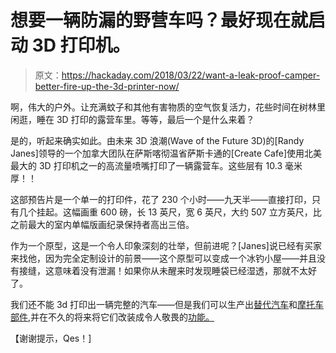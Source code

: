 # 想要一辆防漏的野营车吗？最好现在就启动 3D 打印机。

> 原文：<https://hackaday.com/2018/03/22/want-a-leak-proof-camper-better-fire-up-the-3d-printer-now/>

啊，伟大的户外。让充满蚊子和其他有害物质的空气恢复活力，花些时间在树林里闲逛，睡在 3D 打印的露营车里。等等，最后一个是什么来着？

是的，听起来确实如此。由未来 3D 浪潮(Wave of the Future 3D)的[Randy Janes]领导的一个加拿大团队在萨斯喀彻温省萨斯卡通的[Create Cafe]使用北美最大的 3D 打印机之一的高流量喷嘴打印了一辆露营车。这些层有 10.3 毫米厚！！

这部预告片是一个单一的打印件，花了 230 个小时——九天半——直接打印，只有几个挂起。这幅画重 600 磅，长 13 英尺，宽 6 英尺，大约 507 立方英尺，比之前最大的室内单幅版画纪录保持者高出三倍。

作为一个原型，这是一个令人印象深刻的壮举，但前进呢？[Janes]说已经有买家来找他，因为完全定制设计的前景——这个原型可以变成一个冰钓小屋——并且没有接缝，这意味着没有泄漏！如果你从未醒来时发现睡袋已经湿透，那就不太好了。

我们还不能 3d 打印出一辆完整的汽车——但是我们可以生产出[替代汽车](https://hackaday.com/2018/02/17/repairs-you-can-print-a-turn-signal-switch-for-a-chevy-corvair/)和[摩托车部件](https://hackaday.com/2018/02/15/printed-motorcycle-choke-lever-goes-the-distance/),并在不久的将来将它们改装成令人敬畏的[功能。](https://hackaday.com/2017/07/20/heads-up-display-turns-car-into-fighter-jet/)

【谢谢提示，Qes！]